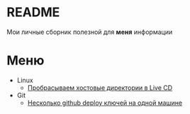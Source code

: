 # README

Мои личные сборник полезной для **меня** информации

# Меню

* Linux
    * [Пробрасываем хостовые директории в Live CD](docs/linux/mount_linux_live_cd.md)
* Git
    * [Несколько github deploy ключей на одной машине](docs/git/few_github_deploy_keys.md) 